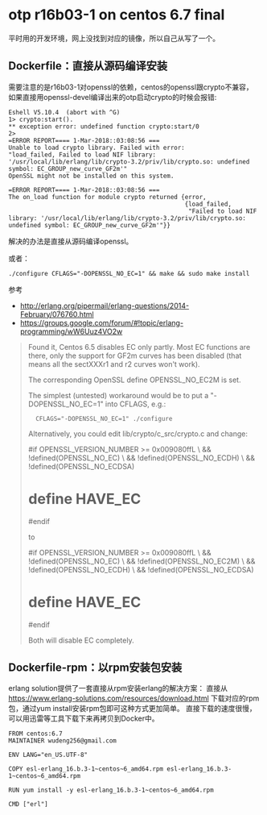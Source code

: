 # otp r16b03-1 on centos 6.7 final

平时用的开发环境，网上没找到对应的镜像，所以自己从写了一个。

## Dockerfile：直接从源码编译安装

需要注意的是r16b03-1对openssl的依赖，centos的openssl跟crypto不兼容，
如果直接用openssl-devel编译出来的otp启动crypto的时候会报错:

```
Eshell V5.10.4  (abort with ^G)
1> crypto:start().
** exception error: undefined function crypto:start/0
2>
=ERROR REPORT==== 1-Mar-2018::03:08:56 ===
Unable to load crypto library. Failed with error:
"load_failed, Failed to load NIF library: '/usr/local/lib/erlang/lib/crypto-3.2/priv/lib/crypto.so: undefined symbol: EC_GROUP_new_curve_GF2m'"
OpenSSL might not be installed on this system.

=ERROR REPORT==== 1-Mar-2018::03:08:56 ===
The on_load function for module crypto returned {error,
                                                 {load_failed,
                                                  "Failed to load NIF library: '/usr/local/lib/erlang/lib/crypto-3.2/priv/lib/crypto.so: undefined symbol: EC_GROUP_new_curve_GF2m'"}}
``` 

解决的办法是直接从源码编译openssl。

或者：

```
./configure CFLAGS="-DOPENSSL_NO_EC=1" && make && sudo make install
```

参考 
* http://erlang.org/pipermail/erlang-questions/2014-February/076760.html
* https://groups.google.com/forum/#!topic/erlang-programming/wW6Uuz4VO2w

> Found it, Centos 6.5 disables EC only partly. Most EC functions 
> are there, only the support for GF2m curves has been disabled 
> (that means all the sectXXXr1 and r2 curves won't work). 
> 
> The corresponding OpenSSL define OPENSSL_NO_EC2M is set. 
> 
> The simplest (untested) workaround would be to put a "-DOPENSSL_NO_EC=1" 
> into CFLAGS, e.g.: 
> 
>       CFLAGS="-DOPENSSL_NO_EC=1" ./configure 
> 
> Alternatively, you could edit lib/crypto/c_src/crypto.c and change: 
> 
> #if OPENSSL_VERSION_NUMBER >= 0x009080ffL \ 
>         && !defined(OPENSSL_NO_EC) \ 
>         && !defined(OPENSSL_NO_ECDH) \ 
>         && !defined(OPENSSL_NO_ECDSA) 
> # define HAVE_EC 
> #endif 
> 
> to 
> 
> #if OPENSSL_VERSION_NUMBER >= 0x009080ffL \ 
>         && !defined(OPENSSL_NO_EC) \ 
>         && !defined(OPENSSL_NO_EC2M) \ 
>         && !defined(OPENSSL_NO_ECDH) \ 
>         && !defined(OPENSSL_NO_ECDSA) 
> # define HAVE_EC 
> #endif 
> 
> Both will disable EC completely. 
> 

## Dockerfile-rpm：以rpm安装包安装

erlang solution提供了一套直接从rpm安装erlang的解决方案：
直接从 https://www.erlang-solutions.com/resources/download.html 下载对应的rpm包，通过yum install安装rpm包即可这种方式更加简单。
直接下载的速度很慢，可以用迅雷等工具下载下来再拷贝到Docker中。

```
FROM centos:6.7
MAINTAINER wudeng256@gmail.com

ENV LANG="en_US.UTF-8"

COPY esl-erlang_16.b.3-1~centos~6_amd64.rpm esl-erlang_16.b.3-1~centos~6_amd64.rpm

RUN yum install -y esl-erlang_16.b.3-1~centos~6_amd64.rpm

CMD ["erl"]
```
